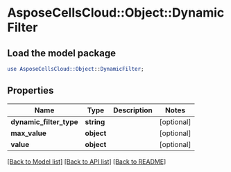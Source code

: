 # AsposeCellsCloud::Object::DynamicFilter

## Load the model package
```perl
use AsposeCellsCloud::Object::DynamicFilter;
```

## Properties
Name | Type | Description | Notes
------------ | ------------- | ------------- | -------------
**dynamic_filter_type** | **string** |  | [optional] 
**max_value** | **object** |  | [optional] 
**value** | **object** |  | [optional] 

[[Back to Model list]](../README.md#documentation-for-models) [[Back to API list]](../README.md#documentation-for-api-endpoints) [[Back to README]](../README.md)


